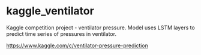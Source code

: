# kaggle_ventilator
Kaggle competition project - ventilator pressure.
Model uses LSTM layers to predict time series of pressures in ventilator.

https://www.kaggle.com/c/ventilator-pressure-prediction
